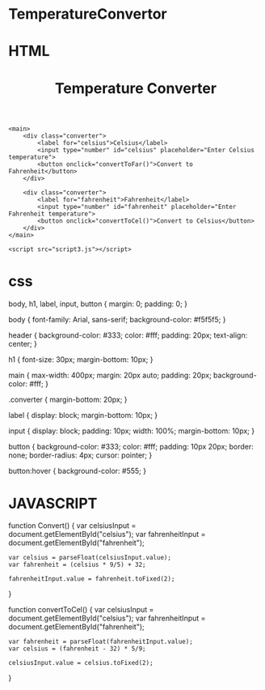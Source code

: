 # TemperatureConvertor
# HTML
<!DOCTYPE html>
<html lang="en">
<head>
    <meta charset="UTF-8">
    <meta name="viewport" content="width=device-width, initial-scale=1.0">
    <title>Temperature Converter</title>
    <link rel="stylesheet" href="task3.css">
</head>
<body>
    <header>
        <h1>Temperature Converter</h1>
    </header>

    <main>
        <div class="converter">
            <label for="celsius">Celsius</label>
            <input type="number" id="celsius" placeholder="Enter Celsius temperature">
            <button onclick="convertToFar()">Convert to Fahrenheit</button>
        </div>

        <div class="converter">
            <label for="fahrenheit">Fahrenheit</label>
            <input type="number" id="fahrenheit" placeholder="Enter Fahrenheit temperature">
            <button onclick="convertToCel()">Convert to Celsius</button>
        </div>
    </main>

    <script src="script3.js"></script>
</body>
</html>


# css

body, h1, label, input, button {
    margin: 0;
    padding: 0;
}

body {
    font-family: Arial, sans-serif;
    background-color: #f5f5f5;
}

header {
    background-color: #333;
    color: #fff;
    padding: 20px;
    text-align: center;
}

h1 {
    font-size: 30px;
    margin-bottom: 10px;
}

main {
    max-width: 400px;
    margin: 20px auto;
    padding: 20px;
    background-color: #fff;
}

.converter {
    margin-bottom: 20px;
}

label {
    display: block;
    margin-bottom: 10px;
}

input {
    display: block;
    padding: 10px;
    width: 100%;
    margin-bottom: 10px;
}

button {
    background-color: #333;
    color: #fff;
    padding: 10px 20px;
    border: none;
    border-radius: 4px;
    cursor: pointer;
}

button:hover {
    background-color: #555;
}



# JAVASCRIPT


function Convert() {
    var celsiusInput = document.getElementById("celsius");
    var fahrenheitInput = document.getElementById("fahrenheit");

    var celsius = parseFloat(celsiusInput.value);
    var fahrenheit = (celsius * 9/5) + 32;

    fahrenheitInput.value = fahrenheit.toFixed(2);
}

function convertToCel() {
    var celsiusInput = document.getElementById("celsius");
    var fahrenheitInput = document.getElementById("fahrenheit");

    var fahrenheit = parseFloat(fahrenheitInput.value);
    var celsius = (fahrenheit - 32) * 5/9;

    celsiusInput.value = celsius.toFixed(2);
}
